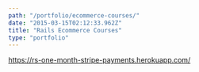 ```yaml
---
path: "/portfolio/ecommerce-courses/"
date: "2015-03-15T02:12:33.962Z"
title: "Rails Ecommerce Courses"
type: "portfolio"
---
```


<https://rs-one-month-stripe-payments.herokuapp.com/>
